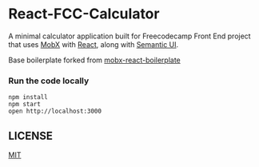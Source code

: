 React-FCC-Calculator
=====================

A minimal calculator application built for Freecodecamp Front End project that uses [MobX](https://mobxjs.github.io/mobx) with [React](https://facebook.github.io/react), along with [Semantic UI](http://semantic-ui.com/).

Base boilerplate forked from [mobx-react-boilerplate](https://github.com/mobxjs/mobx-react-boilerplate)

### Run the code locally

```
npm install
npm start
open http://localhost:3000
```

## LICENSE

[MIT](https://koustuvs.mit-license.org/)